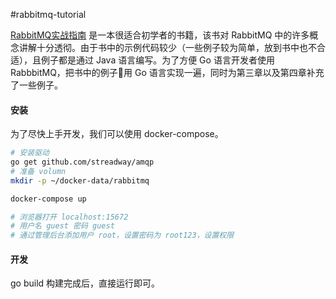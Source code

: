 #rabbitmq-tutorial

[RabbitMQ实战指南](https://book.douban.com/subject/27591386/) 是一本很适合初学者的书籍，该书对 RabbitMQ 中的许多概念讲解十分透彻。由于书中的示例代码较少（一些例子较为简单，放到书中也不合适），且例子都是通过 Java 语言编写。为了方便 Go 语言开发者使用 RabbbitMQ，把书中的例子用 Go 语言实现一遍，同时为第三章以及第四章补充了一些例子。

#### 安装

为了尽快上手开发，我们可以使用 docker-compose。

```bash
# 安装驱动
go get github.com/streadway/amqp 
# 准备 volumn
mkdir -p ~/docker-data/rabbitmq

docker-compose up

# 浏览器打开 localhost:15672
# 用户名 guest 密码 guest
# 通过管理后台添加用户 root，设置密码为 root123，设置权限
```

#### 开发

go build 构建完成后，直接运行即可。
